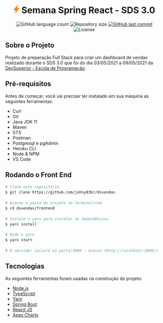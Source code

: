 <h1 align="center">
  <img alt="NextLevelWeek" title="#NextLevelWeek" src="https://raw.githubusercontent.com/devsuperior/bds-assets/main/ds/devsuperior-logo-small.png" /> Semana Spring React - SDS 3.0
</h1>

<p align="center">
  <img alt="GitHub language count" src="https://img.shields.io/github/languages/count/johny83br/dsvendas?color=%2304D361">

  <img alt="Repository size" src="https://img.shields.io/github/repo-size/johny83br/nlw5-nodejs">
  
  <a href="https://github.com/johny83br/nlw5-nodejs/commits/master">
    <img alt="GitHub last commit" src="https://img.shields.io/github/last-commit/johny83br/nlw5-nodejs">
  </a>

  <img alt="License" src="https://img.shields.io/badge/license-MIT-brightgreen">

</p>

## Sobre o Projeto

Projeto de preparação Full Stack para criar um dashboard de vendas realizado durante o SDS 3.0 que foi do dia 03/05/2021 a 09/05/2021 da <a href="https://devsuperior.com.br/">DevSuperior - Escola de Programação</a>.

## Pré-requisitos

Antes de começar, você vai precisar ter instalado em sua máquina as seguintes ferramentas:

- Curl
- Git
- Java JDK 11
- Maven
- STS
- Postman
- Postgresql e pgAdmin
- Heroku CLI
- Node & NPM
- VS Code

## Rodando o Front End

```bash
# Clone este repositório
$ git clone https://github.com/johny83br/dsvendas

# Acesse a pasta do projeto no terminal/cmd
$ cd dsvendas/frontend

# Instale o yarn para instalar as dependências
$ yarn install

# Rode o yarn
$ yarn start

# O servidor inciará na porta:3000 - acesse <http://localhost:3000/>
```

## Tecnologias

As seguintes ferramentas foram usadas na construção do projeto:

- [Node.js](https://nodejs.org/en/)
- [TypeScript](https://www.typescriptlang.org/)
- [Yarn](https://yarnpkg.com/)
- [Spring Boot](https://spring.io/projects/spring-boot)
- [Reacjt JS](https://pt-br.reactjs.org/)
- [Apex Charts](https://apexcharts.com/)
